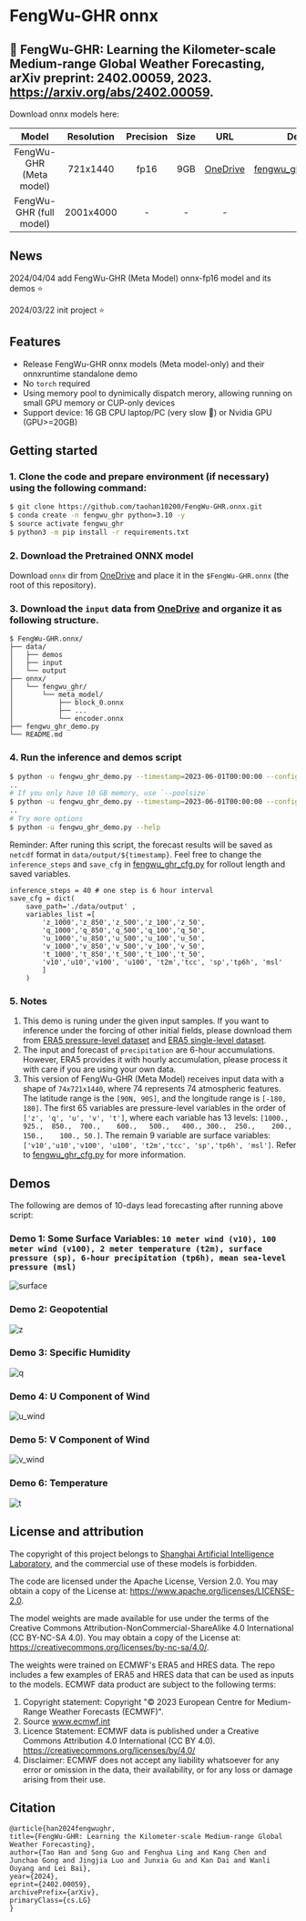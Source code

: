 # FengWu-GHR onnx
## :rocket: FengWu-GHR: Learning the Kilometer-scale Medium-range Global Weather Forecasting, arXiv preprint: 2402.00059, 2023. https://arxiv.org/abs/2402.00059.





Download onnx models here:

| Model |Resolution | Precision | Size | URL | Demo |
| :-: | :-: | :-: |:-: | :-: | :-: |
| FengWu-GHR (Meta model)| 721x1440| fp16 | 9GB | [OneDrive](https://pjlab-my.sharepoint.cn/:f:/g/personal/hantao_dispatch_pjlab_org_cn/EkMzQtj__wFLgyPIdAQ2DDUB-wsNhGQ80lTGX5SI20fi7w?e=WO1ttV) | [fengwu_ghr_demo.py](./fengwu_ghr_demo.py) |
| FengWu-GHR (full model) |  2001x4000 | - |- |- | - |


## News

2024/04/04 add FengWu-GHR (Meta Model) onnx-fp16 model and its demos :star:

2024/03/22 init project :star:


## Features

* Release FengWu-GHR onnx models (Meta model-only) and their onnxruntime standalone demo
* No `torch` required
* Using memory pool to dynimically dispatch merory, allowing running on small GPU memory or CUP-only devices 
* Support device: 16 GB CPU laptop/PC (very slow :turtle:) or Nvidia GPU (GPU>=20GB) 

## Getting started
### 1. Clone the code and prepare environment (if necessary) using the following command:
```bash
$ git clone https://github.com/taohan10200/FengWu-GHR.onnx.git
$ conda create -n fengwu_ghr python=3.10 -y
$ source activate fengwu_ghr
$ python3 -m pip install -r requirements.txt
```
### 2. Download the Pretrained ONNX model
Download `onnx` dir from [OneDrive](https://pjlab-my.sharepoint.cn/:f:/g/personal/hantao_dispatch_pjlab_org_cn/EkMzQtj__wFLgyPIdAQ2DDUB-wsNhGQ80lTGX5SI20fi7w?e=WO1ttV) and place it in the `$FengWu-GHR.onnx` (the root of this repository).

### 3. Download the `input` data from [OneDrive](https://pjlab-my.sharepoint.cn/:f:/g/personal/hantao_dispatch_pjlab_org_cn/EsBgPiyns-xJqwDQzqH548UBiaepqz3EoAJOUeR0QATYmQ?e=fpMQmq) and organize it as following structure.
```
$ FengWu-GHR.onnx/
├── data/
│   ├── demos
│   ├── input
│   └── output
├── onnx/
│   └── fengwu_ghr/
│       └── meta_model/
│           ├── block_0.onnx
│           ├── ...
│           └── encoder.onnx
├── fengwu_ghr_demo.py
└── README.md
```
### 4. Run the inference and demos script
```bash
$ python -u fengwu_ghr_demo.py --timestamp=2023-06-01T00:00:00 --config=config/fengwu_ghr_cfg.py 
..
# If you only have 10 GB memory, use `--poolsize`
$ python -u fengwu_ghr_demo.py --timestamp=2023-06-01T00:00:00 --config=config/fengwu_ghr_cfg.py  --poolsize 10
..
# Try more options
$ python -u fengwu_ghr_demo.py --help
```

Reminder: After runing this script, the forecast results will be saved as `netcdf` format in `data/output/${timestamp}`. Feel free to change the  `inference_steps` and `save_cfg` in [fengwu_ghr_cfg.py](./config/fengwu_ghr_cfg.py) for rollout length and saved variables.  
```
inference_steps = 40 # one step is 6 hour interval
save_cfg = dict(
    save_path='./data/output' ,   
    variables_list =[
        'z_1000','z_850','z_500','z_100','z_50',
        'q_1000','q_850','q_500','q_100','q_50',
        'u_1000','u_850','u_500','u_100','u_50',
        'v_1000','v_850','v_500','v_100','v_50',
        't_1000','t_850','t_500','t_100','t_50',
        'v10','u10','v100', 'u100', 't2m','tcc', 'sp','tp6h', 'msl'
        ]
    )
```
### 5. Notes
1. This demo is runing under the given input samples. If you want to inference under the forcing of other initial fields, please download them from [ERA5 pressure-level dataset](https://cds.climate.copernicus.eu/cdsapp#!/dataset/reanalysis-era5-pressure-levels) and [ERA5 single-level dataset](https://cds.climate.copernicus.eu/cdsapp#!/dataset/reanalysis-era5-single-levels?tab=overview).
2. The input and forecast of `precipitation` are 6-hour accumulations. However, ERA5 provides it with hourly accumulation, please process it with care if you are using your own data.
3. This version of FengWu-GHR (Meta Model) receives input data with a shape of `74x721x1440`, where 74 represents 74 atmospheric features. The latitude range is the `[90N, 90S]`, and the longitude range is `[-180, 180]`. The first 65 variables are pressure-level variables in the order of  `['z', 'q', 'u', 'v', 't']`, where each variable has 13 levels: `[1000.,  925.,  850.,  700.,    600.,   500.,   400., 300.,  250.,    200.,   150.,    100., 50.]`. The remain 9 variable are surface variables:`['v10','u10','v100', 'u100', 't2m','tcc', 'sp','tp6h', 'msl']`. Refer to [fengwu_ghr_cfg.py](./config/fengwu_ghr_cfg.py) for more information.




## Demos
The following are demos of 10-days lead forecasting after running above script:

### Demo 1: Some Surface Variables: `10 meter wind (v10), 100 meter wind (v100), 2 meter temperature (t2m), surface pressure (sp), 6-hour precipitation (tp6h), mean sea-level pressure (msl)`
![surface](./data/demos/surface_forecast_vs_real.gif)

### Demo 2: Geopotential
![z](./data/demos/z_forecast_vs_real.gif)

### Demo 3: Specific Humidity
![q](./data/demos/q_forecast_vs_real.gif)

### Demo 4: U Component of Wind
![u_wind](./data/demos/u_forecast_vs_real.gif)


### Demo 5: V Component of Wind
![v_wind](./data/demos/v_forecast_vs_real.gif)

### Demo 6: Temperature
![t](./data/demos/t_forecast_vs_real.gif)




<!-- ## Acknowlegements
* [RWKV](https://github.com/BlinkDL/ChatRWKV)
* [LLaMa](https://github.com/facebookresearch/llama)
* [alpaca](https://github.com/tatsu-lab/stanford_alpaca)
* [alpaca-lora](https://github.com/tloen/alpaca-lora)
* [transformers](https://github.com/huggingface/transformers)
* [peft](https://github.com/huggingface/peft)
* [Chinese-LLaMA-Alpaca](https://github.com/ymcui/Chinese-LLaMA-Alpaca)
 -->



## License and attribution 
The copyright of this project belongs to [Shanghai Artificial Intelligence Laboratory](https://www.shlab.org.cn/), and the commercial use of these models is forbidden.


The code are licensed under the Apache License, Version 2.0. You may obtain a copy of the License at: https://www.apache.org/licenses/LICENSE-2.0.

The model weights are made available for use under the terms of the Creative Commons Attribution-NonCommercial-ShareAlike 4.0 International (CC BY-NC-SA 4.0). You may obtain a copy of the License at: https://creativecommons.org/licenses/by-nc-sa/4.0/.

The weights were trained on ECMWF's ERA5 and HRES data. The repo includes a few examples of ERA5 and HRES data that can be used as inputs to the models. ECMWF data product are subject to the following terms:

 1. Copyright statement: Copyright "© 2023 European Centre for Medium-Range Weather Forecasts (ECMWF)".
 2. Source www.ecmwf.int
 3. Licence Statement: ECMWF data is published under a Creative Commons Attribution 4.0 International (CC BY 4.0). 
https://creativecommons.org/licenses/by/4.0/
 4. Disclaimer: ECMWF does not accept any liability whatsoever for any error or omission in the data, their availability, or for any loss or damage arising from their use.

## Citation
```
@article{han2024fengwughr,
title={FengWu-GHR: Learning the Kilometer-scale Medium-range Global Weather Forecasting}, 
author={Tao Han and Song Guo and Fenghua Ling and Kang Chen and Junchao Gong and Jingjia Luo and Junxia Gu and Kan Dai and Wanli Ouyang and Lei Bai},
year={2024},
eprint={2402.00059},
archivePrefix={arXiv},
primaryClass={cs.LG}
}
``````
